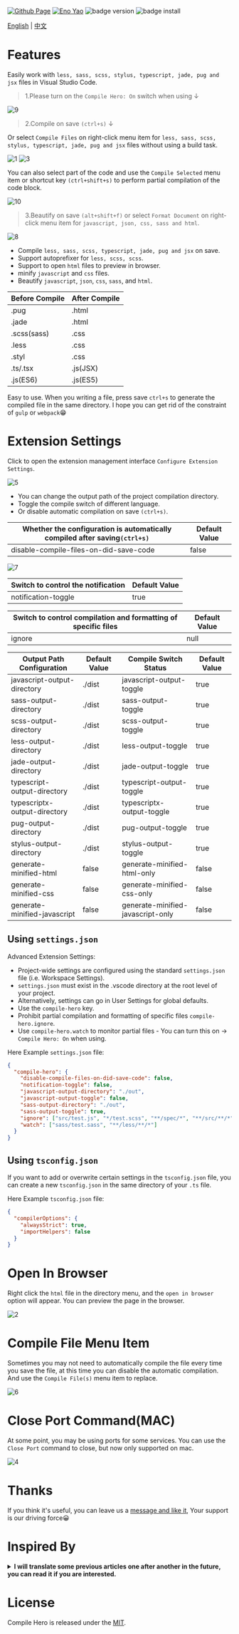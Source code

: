 <a href="https://github.com/Wscats/compile-hero"><img src="https://img.shields.io/badge/Github Page-Wscats-yellow" alt="Github Page" /></a>
<a href="https://github.com/Wscats"><img src="https://img.shields.io/badge/Author-Eno Yao-blueviolet" alt="Eno Yao" /></a>
![badge version](https://vsmarketplacebadge.apphb.com/version-short/wscats.eno.svg?color=blue&style=flat-square)
![badge install](https://vsmarketplacebadge.apphb.com/installs-short/wscats.eno.svg?color=brightgreen&style=flat-square)

[English](https://github.com/Wscats/compile-hero/blob/master/README.md) | [中文](https://gitee.com/wscats/compile-hero/blob/master/README.CN.md)

# Features

Easily work with `less, sass, scss, stylus, typescript, jade, pug and jsx` files in Visual Studio Code.

> 1.Please turn on the `Compile Hero: On` switch when using ↓

![9](https://user-images.githubusercontent.com/17243165/100497845-f3341980-3198-11eb-83bc-c551e17b0b84.png)

> 2.Compile on save `(ctrl+s)` ↓

Or select `Compile Files` on right-click menu item for `less, sass, scss, stylus, typescript, jade, pug and jsx` files without using a build task.

![1](https://user-images.githubusercontent.com/17243165/100497832-e1eb0d00-3198-11eb-967e-78d6736e5b6e.gif)
![3](https://user-images.githubusercontent.com/17243165/100497822-d7307800-3198-11eb-9a06-7b96c0862767.gif)

You can also select part of the code and use the `Compile Selected` menu item or shortcut key `(ctrl+shift+s)` to perform partial compilation of the code block.

![10](https://user-images.githubusercontent.com/17243165/100497811-c253e480-3198-11eb-894d-e0b28d84905a.gif)

> 3.Beautify on save `(alt+shift+f)` or select `Format Document` on right-click menu item for `javascript, json, css, sass and html`.

![8](https://user-images.githubusercontent.com/17243165/100497793-ae0fe780-3198-11eb-8b69-9c621a0cc9c6.gif)

- Compile `less, sass, scss, typescript, jade, pug and jsx` on save.
- Support autoprefixer for `less, scss, scss`.
- Support to open `html` files to preview in browser.
- minify `javascript` and `css` files.
- Beautify `javascript`, `json`, `css`, `sass`, and `html`.

| Before Compile | After Compile |
| -------------- | ------------- |
| .pug           | .html         |
| .jade          | .html         |
| .scss(sass)    | .css          |
| .less          | .css          |
| .styl          | .css          |
| .ts/.tsx       | .js(JSX)      |
| .js(ES6)       | .js(ES5)      |

Easy to use. When you writing a file, press save `ctrl+s` to generate the compiled file in the same directory. I hope you can get rid of the constraint of `gulp` or `webpack`😁

# Extension Settings

Click to open the extension management interface `Configure Extension Settings`.

![5](https://user-images.githubusercontent.com/17243165/100497777-92a4dc80-3198-11eb-86cf-e2dda4b4967f.gif)

- You can change the output path of the project compilation directory.
- Toggle the compile switch of different language.
- Or disable automatic compilation on save `(ctrl+s)`.

| Whether the configuration is automatically compiled after saving`(ctrl+s)` | Default Value |
| -------------------------------------------------------------------------- | ------------- |
| disable-compile-files-on-did-save-code                                     | false         |

![7](https://user-images.githubusercontent.com/17243165/100497765-81f46680-3198-11eb-9597-bbcdc1e7726e.gif)

| Switch to control the notification | Default Value |
| ---------------------------------- | ------------- |
| notification-toggle                | true          |

| Switch to control compilation and formatting of specific files | Default Value |
| -------------------------------------------------------------- | ------------- |
| ignore                                                         | null          |

| Output Path Configuration    | Default Value | Compile Switch Status             | Default Value |
| ---------------------------- | ------------- | --------------------------------- | ------------- |
| javascript-output-directory  | ./dist        | javascript-output-toggle          | true          |
| sass-output-directory        | ./dist        | sass-output-toggle                | true          |
| scss-output-directory        | ./dist        | scss-output-toggle                | true          |
| less-output-directory        | ./dist        | less-output-toggle                | true          |
| jade-output-directory        | ./dist        | jade-output-toggle                | true          |
| typescript-output-directory  | ./dist        | typescript-output-toggle          | true          |
| typescriptx-output-directory | ./dist        | typescriptx-output-toggle         | true          |
| pug-output-directory         | ./dist        | pug-output-toggle                 | true          |
| stylus-output-directory      | ./dist        | stylus-output-toggle              | true          |
| generate-minified-html       | false         | generate-minified-html-only       | false         |
| generate-minified-css        | false         | generate-minified-css-only        | false         |
| generate-minified-javascript | false         | generate-minified-javascript-only | false         |

## Using `settings.json`

Advanced Extension Settings:

- Project-wide settings are configured using the standard `settings.json` file (i.e. Workspace Settings).
- `settings.json` must exist in the .vscode directory at the root level of your project.
- Alternatively, settings can go in User Settings for global defaults.
- Use the `compile-hero` key.
- Prohibit partial compilation and formatting of specific files `compile-hero.ignore`.
- Use `compile-hero.watch` to monitor partial files - You can turn this on -> `Compile Hero: On` when using.

Here Example `settings.json` file:

```json
{
  "compile-hero": {
    "disable-compile-files-on-did-save-code": false,
    "notification-toggle": false,
    "javascript-output-directory": "./out",
    "javascript-output-toggle": false,
    "sass-output-directory": "./out",
    "sass-output-toggle": true,
    "ignore": ["src/test.js", "*/test.scss", "**/spec/*", "**/src/**/*"],
    "watch": ["sass/test.sass", "**/less/**/*"]
  }
}
```

## Using `tsconfig.json`

If you want to add or overwrite certain settings in the `tsconfig.json` file, you can create a new `tsconfig.json` in the same directory of your `.ts` file.

Here Example `tsconfig.json` file:

```json
{
  "compilerOptions": {
    "alwaysStrict": true,
    "importHelpers": false
  }
}
```

# Open In Browser

Right click the `html` file in the directory menu, and the `open in browser` option will appear. You can preview the page in the browser.

![2](https://user-images.githubusercontent.com/17243165/100497736-596c6c80-3198-11eb-8bac-3006d381b7a2.gif)

# Compile File Menu Item

Sometimes you may not need to automatically compile the file every time you save the file, at this time you can disable the automatic compilation. And use the `Compile File(s)` menu item to replace.

![6](https://user-images.githubusercontent.com/17243165/100497686-1611fe00-3198-11eb-9b9c-9142901ac2dc.gif)

# Close Port Command(MAC)

At some point, you may be using ports for some services. You can use the `Close Port` command to close, but now only supported on mac.

![4](https://user-images.githubusercontent.com/17243165/100497713-422d7f00-3198-11eb-8e63-53573a71e62b.gif)

# Thanks

<!-- <details><summary><b>Tencent Alloyteam Team && Qian Feng Team</b></summary>

| [<img src="https://avatars1.githubusercontent.com/u/17243165?s=460&v=4" width="60px;"/><br /><sub>Eno Yao</sub>](https://github.com/Wscats) | [<img src="https://avatars2.githubusercontent.com/u/5805270?s=460&v=4" width="60px;"/><br /><sub>Aaron Xie</sub>](https://github.com/aaron-xie) | [<img src="https://avatars3.githubusercontent.com/u/12515367?s=460&v=4" width="60px;"/><br /><sub>DK Lan</sub>](https://github.com/dk-lan) | [<img src="https://avatars1.githubusercontent.com/u/30917929?s=460&v=4" width="60px;"/><br /><sub>Yong</sub>](https://github.com/flowerField) | [<img src="https://avatars3.githubusercontent.com/u/33544236?s=460&v=4" width="60px;"/><br /><sub>Li Ting</sub>](https://github.com/Liting1) | <img src="https://avatars2.githubusercontent.com/u/50255537?s=400&u=cfd51a5f46862d14e92e032a5b7ec073b67a904b&v=4" width="60px;"/><br /><sub>Xin</sub> | [<img src="https://avatars0.githubusercontent.com/u/39754159?s=400&v=4" width="60px;"/><br /><sub>Lemon</sub>](https://github.com/lemonyyye) | [<img src="https://avatars3.githubusercontent.com/u/31915459?s=400&u=11ea9bc9baa62784208a29dddcd0a77789e9620f&v=4" width="60px;"/><br /><sub>Jing</sub>](https://github.com/vickySC) | [<img src="https://avatars2.githubusercontent.com/u/24653988?s=400&u=76227871dea8d4b57162093fde63b7d52910145d&v=4" width="60px;"/><br /><sub>Lin</sub>](https://github.com/shirley3790) | [<img src="https://avatars2.githubusercontent.com/u/23230108?s=460&v=4" width="60px;"/><br /><sub>Tian Fly</sub>](https://github.com/tiantengfly) |
| - | - | - | - | - | - | - | - | - | - |

If you enjoy front end, you should have it! Xie, Yao, Yong, Ting, Jing, Lin, Tian, Xin, Xia, DK and Lemon, thanks to my team for their efforts ~ Waiting for you in our heart！

</details> -->

If you think it's useful, you can leave us a [message and like it](https://marketplace.visualstudio.com/items?itemName=Wscats.qf&ssr=false#review-details), Your support is our driving force😀

# Inspired By

<!-- I will translate some previous articles one after another in the future, you can read it if you are interested: -->

<details><summary><b>I will translate some previous articles one after another in the future, you can read it if you are interested.</b></summary>

- [How do I use the simplest front end technology to reveal the principles behind those gray industries](https://github.com/Wscats/articles/issues/91)
- [How do I use front-end technology to get the VIP of XXOO website](https://github.com/Wscats/articles/issues/62)
- [How do I realize the WeChat mini game jump one jump plugin](https://github.com/Wscats/wechat-jump-game)
- ...
</details>

# License

Compile Hero is released under the [MIT](http://opensource.org/licenses/MIT).

<!-- ![badge rate](https://vsmarketplacebadge.apphb.com/rating-short/wscats.eno.svg?color=red&style=flat-square) -->
<!-- ![badge download](https://vsmarketplacebadge.apphb.com/downloads-short/wscats.eno.svg?color=orange&style=flat-square) -->
<!-- <a href="https://marketplace.visualstudio.com/items?itemName=Wscats.eno"><img src="https://img.shields.io/badge/Macketplace-v2.00-brightgreen" alt="Macketplace" /></a> -->
<!-- <a href="https://marketplace.visualstudio.com/items?itemName=Wscats.eno"><img src="https://img.shields.io/badge/Download-3M+-orange" alt="Download" /></a> -->
